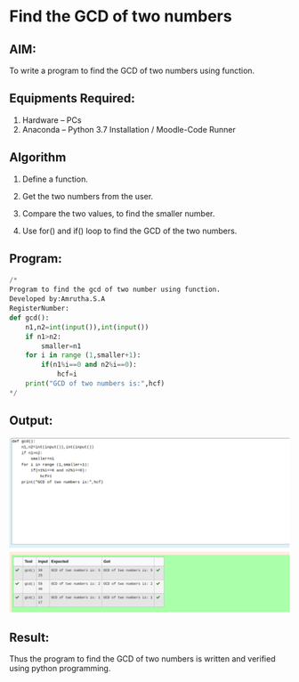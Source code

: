 # Find the GCD of two numbers

## AIM:

To write a program to find the GCD of two numbers using function.

## Equipments Required:

1. Hardware – PCs
2. Anaconda – Python 3.7 Installation / Moodle-Code Runner

## Algorithm

1. Define a function.

2. Get the two numbers from the user.

3. Compare the two values, to find the smaller number.

4. Use for() and if() loop to find the GCD of the two numbers.

## Program:
```python
/*
Program to find the gcd of two number using function.
Developed by:Amrutha.S.A 
RegisterNumber:  
def gcd():
    n1,n2=int(input()),int(input())
    if n1>n2:
        smaller=n1
    for i in range (1,smaller+1):
        if(n1%i==0 and n2%i==0):
            hcf=i
    print("GCD of two numbers is:",hcf)
*/
```

## Output:
![](GCD.png)


## Result:

Thus the program to find the GCD of two numbers is written and verified using python programming.
